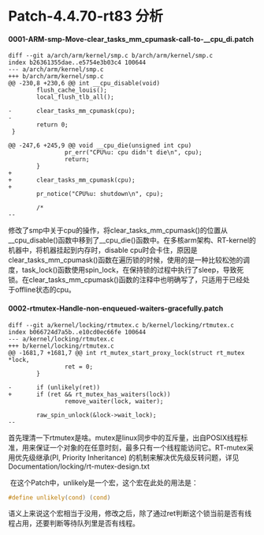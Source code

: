 # Patch-4.4.70-rt83 分析

#### 0001-ARM-smp-Move-clear_tasks_mm_cpumask-call-to-__cpu_di.patch

```shell
diff --git a/arch/arm/kernel/smp.c b/arch/arm/kernel/smp.c
index b26361355dae..e5754e3b03c4 100644
--- a/arch/arm/kernel/smp.c
+++ b/arch/arm/kernel/smp.c
@@ -230,8 +230,6 @@ int __cpu_disable(void)
        flush_cache_louis();
        local_flush_tlb_all();

-       clear_tasks_mm_cpumask(cpu);
-
        return 0;
 }

@@ -247,6 +245,9 @@ void __cpu_die(unsigned int cpu)
                pr_err("CPU%u: cpu didn't die\n", cpu);
                return;
        }
+
+       clear_tasks_mm_cpumask(cpu);
+
        pr_notice("CPU%u: shutdown\n", cpu);

        /*
-- 
```

​	修改了smp中关于cpu的操作，将clear_tasks_mm_cpumask()的位置从\_\_cpu\_disable()函数中移到了\_\_cpu\_die()函数中。在多核arm架构、RT-kernel的机器中，将机器挂起到内存时，disable cpu时会卡住，原因是clear_tasks_mm_cpumask()函数在遍历锁的时候，使用的是一种比较松弛的调度，task_lock()函数使用spin_lock，在保持锁的过程中执行了sleep，导致死锁。在clear_tasks_mm_cpumask()函数的注释中也明确写了，只适用于已经处于offline状态的cpu。



#### 0002-rtmutex-Handle-non-enqueued-waiters-gracefully.patch

```shell
diff --git a/kernel/locking/rtmutex.c b/kernel/locking/rtmutex.c
index b066724d7a5b..e10cd0ec66fe 100644
--- a/kernel/locking/rtmutex.c
+++ b/kernel/locking/rtmutex.c
@@ -1681,7 +1681,7 @@ int rt_mutex_start_proxy_lock(struct rt_mutex *lock,
                ret = 0;
        }

-       if (unlikely(ret))
+       if (ret && rt_mutex_has_waiters(lock))
                remove_waiter(lock, waiter);

        raw_spin_unlock(&lock->wait_lock);
-- 
```

​	首先理清一下rtmutex是啥。mutex是linux同步中的互斥量，出自POSIX线程标准，用来保证一个对象的在任意时刻，最多只有一个线程能访问它。RT-mutex采用优先级继承(PI, Priority Inheritance) 的机制来解决优先级反转问题，详见Documentation/locking/rt-mutex-design.txt

​	在这个Patch中，unlikely是一个宏，这个宏在此处的用法是：

```C
#define unlikely(cond) (cond)
```

​	语义上来说这个宏相当于没用，修改之后，除了通过ret判断这个锁当前是否有线程占用，还要判断等待队列里是否有线程。

















































